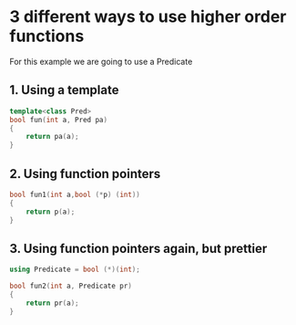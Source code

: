 # 3 different ways to use higher order functions

For this example we are going to use a Predicate

## 1. Using a template

```cpp
template<class Pred>
bool fun(int a, Pred pa)
{
    return pa(a);
}
```

## 2. Using function pointers

```cpp
bool fun1(int a,bool (*p) (int))
{
    return p(a);
}
```

## 3. Using function pointers again, but prettier

```cpp
using Predicate = bool (*)(int);

bool fun2(int a, Predicate pr)
{
    return pr(a);
}
```
